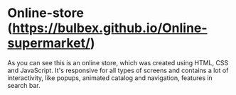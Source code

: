 # Online-store (https://bulbex.github.io/Online-supermarket/)  
As you can see this is an online store, which was created using HTML, CSS and JavaScript. It's responsive for all types of screens and contains a lot of interactivity, like popups, animated catalog and navigation, features in search bar.
